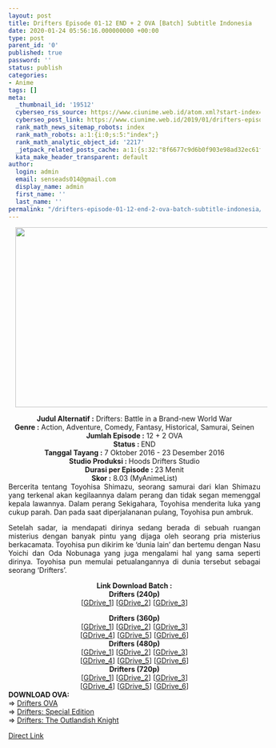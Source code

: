 ```yaml
---
layout: post
title: Drifters Episode 01-12 END + 2 OVA [Batch] Subtitle Indonesia
date: 2020-01-24 05:56:16.000000000 +00:00
type: post
parent_id: '0'
published: true
password: ''
status: publish
categories:
- Anime
tags: []
meta:
  _thumbnail_id: '19512'
  cyberseo_rss_source: https://www.ciunime.web.id/atom.xml?start-index=2401&max-results=150
  cyberseo_post_link: https://www.ciunime.web.id/2019/01/drifters-episode-01-12-end-2-ova-batch.html
  rank_math_news_sitemap_robots: index
  rank_math_robots: a:1:{i:0;s:5:"index";}
  rank_math_analytic_object_id: '2217'
  _jetpack_related_posts_cache: a:1:{s:32:"8f6677c9d6b0f903e98ad32ec61f8deb";a:2:{s:7:"expires";i:1652430951;s:7:"payload";a:0:{}}}
  kata_make_header_transparent: default
author:
  login: admin
  email: senseads014@gmail.com
  display_name: admin
  first_name: ''
  last_name: ''
permalink: "/drifters-episode-01-12-end-2-ova-batch-subtitle-indonesia/"
---
```

<div class="separator" style="clear: both; text-align: center;"><a href="https://4.bp.blogspot.com/-peTUw1bpqTw/XDCi8AJeKsI/AAAAAAAAGQo/2TYTee9h8g81iwpjQOeGMn966ZuNqHoOwCLcBGAs/s1600/Drifters.jpg" imageanchor="1" style="margin-left: 1em; margin-right: 1em;"><img border="0" data-original-height="720" data-original-width="1280" height="360" src="{{ site.baseurl }}/assets/2020/01/Drifters.jpg" width="640" /></a></div>
<p>
<div style="text-align: center;"><b>Judul Alternatif :</b> Drifters: Battle in a Brand-new World War</div>
<div style="text-align: center;"><b><b>Genre :</b></b> Action, Adventure, Comedy, Fantasy, Historical, Samurai, Seinen</div>
<div style="text-align: center;"><b>Jumlah Episode :</b> 12 + 2 OVA<br /><b>Status :&nbsp;</b>END<br /><b>Tanggal Tayang :</b> 7 Oktober 2016 - 23 Desember 2016<br /><b>Studio Produksi : </b>Hoods Drifters Studio<br /><b>Durasi per Episode :&nbsp;</b>23 Menit</div>
<div style="text-align: center;"><b>Skor :</b> 8.03 (MyAnimeList)</div>
<div style="text-align: justify;"></div>
<div style="text-align: justify;">Bercerita tentang Toyohisa Shimazu, seorang samurai dari klan Shimazu yang terkenal akan kegilaannya dalam perang dan tidak segan memenggal kepala lawannya. Dalam perang Sekigahara, Toyohisa menderita luka yang cukup parah. Dan pada saat diperjalananan pulang, Toyohisa pun ambruk.</p>
<p>Setelah sadar, ia mendapati dirinya sedang berada di sebuah ruangan misterius dengan banyak pintu yang dijaga oleh seorang pria misterius berkacamata. Toyohisa pun dikirim ke ‘dunia lain’ dan bertemu dengan Nasu Yoichi dan Oda Nobunaga yang juga mengalami hal yang sama seperti dirinya. Toyohisa pun memulai petualangannya di dunia tersebut sebagai seorang ‘Drifters’.</p></div>
<div style="text-align: justify;"></div>
<div style="text-align: justify;"></div>
<div style="text-align: center;"><b>Link Download Batch :</b></div>
<div style="text-align: center;">
<div style="text-align: center;"><b>Drifters (240p)</b></div>
<div style="text-align: center;">[<a href="https://drive.google.com/uc?id=1agAuxD3miAmbyt_03ApgaGN5MsSkJNuf" target="_blank" rel="noopener">GDrive_1</a>] [<a href="https://drive.google.com/uc?id=1cmkgKUVhgCeYvpIllbIHKip7NDZ30LdG" target="_blank" rel="noopener">GDrive_2</a>] [<a href="https://drive.google.com/uc?id=0BxiPKZ3nqiOVYW8wUkpvRXJ5VDg" target="_blank" rel="noopener">GDrive_3</a>]</div>
<p></div>
<div style="text-align: center;"><b>Drifters (360p)</b></div>
<div style="text-align: center;">[<a href="https://drive.google.com/uc?id=1dpuTfn9EPIiWpibd56mKkahijKX2truj" target="_blank" rel="noopener">GDrive_1</a>] [<a href="https://drive.google.com/uc?export=download&amp;id=1BDI9617K58lEFGz_XQwNCY5xolD7Pe5y" target="_blank" rel="noopener">GDrive_2</a>] [<a href="https://drive.google.com/uc?export=download&amp;id=1IBqvG8z2oD_Bd0Mznmi9ZyYtxPCk4hkE" target="_blank" rel="noopener">GDrive_3</a>]<br />[<a href="https://drive.google.com/uc?export=download&amp;id=1f7XGN4N-9E_flE-BTogfTdDlx8s_sivJ" target="_blank" rel="noopener">GDrive_4</a>] [<a href="https://drive.google.com/uc?id=1mc1gQz285FgNHmlbJ4JE3MuUconAbQ9Z" target="_blank" rel="noopener">GDrive_5</a>] [<a href="https://drive.google.com/uc?id=1QL1-UFSi8hqYWDD5ps3AskebYwKsgXFU" target="_blank" rel="noopener">GDrive_6</a>]</div>
<div style="text-align: center;"></div>
<div style="text-align: center;"><b>Drifters (480p)</b><br />[<a href="https://drive.google.com/uc?id=1nwN_RhcT5QoeRhvO1Ds8WRBFYEPTpfLW" target="_blank" rel="noopener">GDrive_1</a>] [<a href="https://drive.google.com/uc?id=1OtTJyY3nty1a6vexlszPom8xs5KuWmzt" target="_blank" rel="noopener">GDrive_2</a>] [<a href="https://drive.google.com/uc?id=13ieagFrxvs4h9a5p0PNsZIQrCwaRohbp" target="_blank" rel="noopener">GDrive_3</a>]<br />[<a href="https://drive.google.com/uc?export=download&amp;id=1umjHrjXHmwA7jbw3VwaRuykUPUQPklcP" target="_blank" rel="noopener">GDrive_4</a>] [<a href="https://drive.google.com/uc?export=download&amp;id=1f7R6xrI2zxpr82VSbfxWkNaytA7xBwrh" target="_blank" rel="noopener">GDrive_5</a>] [<a href="https://drive.google.com/uc?export=download&amp;id=1kk48QzCyqm_8BUsH2muXiryPrVLfjT9T" target="_blank" rel="noopener">GDrive_6</a>]</div>
<div style="text-align: center;"><b>Drifters (720p)</b><br />[<a href="https://drive.google.com/uc?id=1IKI8N0lnPHIkRXNlNWOzzp_qmjq9TLO3" target="_blank" rel="noopener">GDrive_1</a>] [<a href="https://drive.google.com/uc?id=1o_ppBbkIHf5uimnRoIAXwRU0zjdNGCLV" target="_blank" rel="noopener">GDrive_2</a>] [<a href="https://drive.google.com/uc?id=1MTYHSsQ8xOvyPg98B6sUTuPMARdRxShH" target="_blank" rel="noopener">GDrive_3</a>]<br />[<a href="https://drive.google.com/uc?export=download&amp;id=1XCNT8lNvLtf96AaSJIvo4t-tRxaiD1Qt" target="_blank" rel="noopener">GDrive_4</a>] [<a href="https://drive.google.com/uc?id=1SEqhZd_qQYgGI2HQBCThvkmDpMcPUZte" target="_blank" rel="noopener">GDrive_5</a>] [<a href="https://drive.google.com/uc?id=1hhg2jXRGG4gbhLTNdiVqgMFzLTeNw0Kq" target="_blank" rel="noopener">GDrive_6</a>]
<div style="text-align: left;">
</div>
<div style="text-align: left;"><b>DOWNLOAD OVA:</b></div>
<div style="text-align: left;"></div>
<div style="text-align: left;">=&gt;&nbsp;<a href="https://www.ciunime.web.id/2019/07/drifters-episode-01-02-end-batch-ova.html" target="_blank" rel="noopener">Drifters OVA</a></div>
<div style="text-align: left;">=&gt;&nbsp;<a href="https://www.ciunime.web.id/2019/07/drifters-special-edition-ova-subtitle.html" target="_blank" rel="noopener">Drifters: Special Edition</a><br />=&gt;&nbsp;<a href="https://www.ciunime.web.id/2020/01/drifters-outlandish-knight-ova-subtitle.html" target="_blank" rel="noopener">Drifters: The Outlandish Knight</a></p>
</div>
</div>
<link rel="stylesheet" href="https://cdnjs.cloudflare.com/ajax/libs/font-awesome/4.7.0/css/font-awesome.min.css" />
<div class="divbtn"> <a href="https://handymansurrender.com/fihup8buzv?key=94550f7ce39444073321dde3b8782f97" class="btn"><i class="fa fa-download"></i> Direct Link</a> </div>
